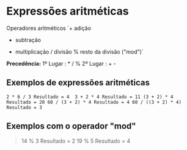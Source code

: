 # Expressões aritméticas
Operadores aritméticos
`+ adição
- subtração
* multiplicação
/ divisão
% resto da divisão ("mod")`

**Precedência:** 1º Lugar : * / %
                 2º Lugar : + -
  
## Exemplos de expressões aritméticas
`2 * 6 / 3 Resultado = 4 
3 + 2 * 4 Resultado = 11
(3 + 2) * 4 Resultado = 20
60 / (3 + 2) * 4 Resultado = 4
60 / ((3 + 2) * 4) Resultado = 3`

## Exemplos com o operador "mod"
> 14 % 3 Resultado = 2
> 19 % 5 Resultado = 4

